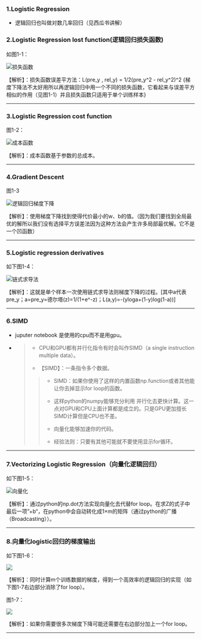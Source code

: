 ### 1.Logistic Regression

* 逻辑回归也叫做对数几率回归（见西瓜书讲解）

### 2.Logistic Regression lost function(逻辑回归损失函数)

如图1-1：

![损失函数](https://github.com/small-k9/NoteBook/blob/main/GraduationDesign/DeepLearning/AndrewNg/week2/Image/lostfunction.PNG)

【解析】：损失函数误差平方法：L(pre_y , rel_y) = 1/2(pre_y^2 - rel_y^2)^2	{梯度下降法不太好用所以再逻辑回归中用一个不同的损失函数，它看起来与误差平方相似的作用（见图1-1）并且损失函数只适用于单个训练样本}

---

### 3.Logistic Regression cost function

图1-2：

![成本函数](https://github.com/small-k9/NoteBook/blob/main/GraduationDesign/DeepLearning/AndrewNg/week2/Image/%E6%88%90%E6%9C%AC%E5%87%BD%E6%95%B0.png)

【解析】：成本函数基于参数的总成本。

----

### 4.Gradient Descent

图1-3

![逻辑回归梯度下降](https://github.com/small-k9/NoteBook/blob/main/GraduationDesign/DeepLearning/AndrewNg/week2/Image/%E9%80%BB%E8%BE%91%E5%9B%9E%E5%BD%92%E6%A2%AF%E5%BA%A6%E4%B8%8B%E9%99%8D.PNG)

【解析】：使用梯度下降找到使得代价最小的w、b的值。（因为我们要找到全局最优的解所以我们没有选择平方误差法因为这种方法会产生许多局部最优解。它不是一个凹函数）

---

### 5.Logistic regression derivatives

如下图1-4：

![链式求导法](https://github.com/small-k9/NoteBook/blob/main/GraduationDesign/DeepLearning/AndrewNg/week2/Image/%E9%80%BB%E8%BE%91%E5%9B%9E%E5%BD%92%E6%A2%AF%E5%BA%A6%E4%B8%8B%E9%99%8D%E9%93%BE%E5%BC%8F%E6%B1%82%E5%AF%BC%E6%B3%95.PNG)

【解析】：这就是单个样本一次使用链式求导法则梯度下降的过程。[其中a代表pre_y；a=pre_y=德尔塔(z)=1/(1+e^-z)；L(a,y)=-(yloga+(1-y)log(1-a))]

---

### 6.SIMD

* juputer notebook 是使用的cpu而不是用gpu。

* > * CPU和GPU都有并行化指令有时会叫作SIMD（a single instruction multiple data）。
  >
  > * 【SIMD】：一条指令多个数据。
  >
  > > * SIMD：如果你使用了这样的内置函数np.function或者其他能让你去掉显示for loop的函数。
  > >
  > > * 这样python的numpy能够充分利用 并行化去更快计算。这一点对GPU和CPU上面计算都是成立的。只是GPU更加擅长SIMD计算但是CPU也不差。
  > > * 向量化能够加速你的代码。
  > > * 经验法则：只要有其他可能就不要使用显示for循环。

---

### 7.Vectorizing Logistic Regression（向量化逻辑回归）

如下图1-5：

![向量化](https://github.com/small-k9/NoteBook/blob/main/GraduationDesign/DeepLearning/AndrewNg/week2/Image/%E5%90%91%E9%87%8F%E5%8C%96%E9%80%BB%E8%BE%91%E5%9B%9E%E5%BD%92week2.PNG)

【解析】：通过python的np.dot方法实现向量化去代替for loop。在求Z的式子中最后一项”+b“，在python中会自动转化成1×m的矩阵（通过python的广播（Broadcasting））。

---

### 8.向量化logistic回归的梯度输出

如下图1-6：

![](https://github.com/small-k9/NoteBook/blob/main/GraduationDesign/DeepLearning/AndrewNg/week2/Image/%E5%90%91%E9%87%8F%E5%8C%96logistic%E5%BD%92%E5%9B%9E%E6%A2%AF%E5%BA%A6%E8%BE%93%E5%87%BA.PNG)

【解析】：同时计算m个训练数据的梯度，得到一个高效率的逻辑回归的实现（如下图1-7右边部分消除了for loop）。

图1-7：

![](https://github.com/small-k9/NoteBook/blob/main/GraduationDesign/DeepLearning/AndrewNg/week2/Image/%E9%AB%98%E6%95%88logistic%E5%9B%9E%E5%BD%92%E5%AE%9E%E7%8E%B0.PNG)

【解析】：如果你需要很多次梯度下降可能还需要在右边部分加上一个for loop。

---
